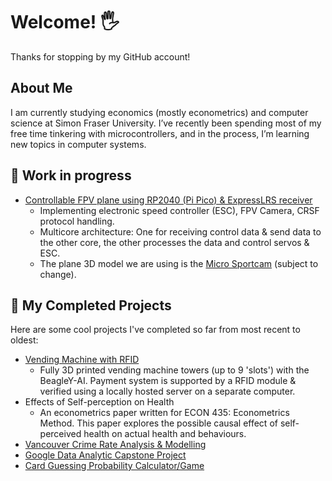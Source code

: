 # Welcome! 🖐️ 
Thanks for stopping by my GitHub account!

## About Me
I am currently studying economics (mostly econometrics) and computer science at Simon Fraser University. I’ve recently been spending most of my free time tinkering with microcontrollers, and in the process, I’m learning new topics in computer systems.

## 🔨 Work in progress
-  [Controllable FPV plane using RP2040 (Pi Pico) & ExpressLRS receiver](https://github.com/haydenmai/pico-plane.git)
    - Implementing electronic speed controller (ESC), FPV Camera, CRSF protocol handling.
    - Multicore architecture: One for receiving control data & send data to the other core, the other processes the data and control servos & ESC.
    - The plane 3D model we are using is the [Micro Sportcam](https://www.3daeroventures.com/microsportcam) (subject to change).

## 📌 My Completed Projects
Here are some cool projects I've completed so far from most recent to oldest:

-  [Vending Machine with RFID](https://github.com/haydenmai/cmpt433-project.git)
    - Fully 3D printed vending machine towers (up to 9 'slots') with the BeagleY-AI. Payment system is supported by a RFID module & verified using a locally hosted server on a separate computer. 
-  Effects of Self-perception on Health
    - An econometrics paper written for ECON 435: Econometrics Method. This paper explores the possible causal effect of self-perceived health on actual health and behaviours. 
-  [Vancouver Crime Rate Analysis & Modelling](https://github.com/haydenmai/van-crime-census)
-  [Google Data Analytic Capstone Project](https://github.com/haydenmai/Google-Data-Analytics-Project)
-  [Card Guessing Probability Calculator/Game](https://github.com/haydenmai/Card-Probability-Calculator)


